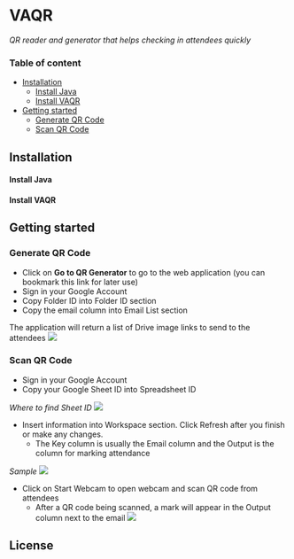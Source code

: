 # VAQR
*QR reader and generator that helps checking in attendees quickly*
### Table of content
- [Installation](#installation)
    - [Install Java](#install-java)
    - [Install VAQR](#install-vaqr)
- [Getting started](#getting-started)
    - [Generate QR Code](#generate-qr-code)
    - [Scan QR Code](#scan-qr-code)
   
## Installation
#### Install Java
#### Install VAQR
## Getting started
### Generate QR Code
- Click on **Go to QR Generator** to go to the web application (you can bookmark this link for later use)
- Sign in your Google Account
- Copy Folder ID into Folder ID section
- Copy the email column into Email List section

The application will return a list of Drive image links to send to the attendees
    <img src = "https://user-images.githubusercontent.com/18899970/27970654-43c24cba-6315-11e7-91ed-945db7bc16a7.png"/>
### Scan QR Code
- Sign in your Google Account
- Copy your Google Sheet ID into Spreadsheet ID

*Where to find Sheet ID*
    <img src = "https://user-images.githubusercontent.com/18899970/27970654-43c24cba-6315-11e7-91ed-945db7bc16a7.png"/>
- Insert information into Workspace section. Click Refresh after you finish or make any changes.
    - The Key column is usually the Email column and the Output is the column for marking attendance
    
*Sample*
    <img src = "https://user-images.githubusercontent.com/18899970/27970797-b5793c56-6315-11e7-92f1-37653e638021.png"/>
- Click on Start Webcam to open webcam and scan QR code from attendees
    - After a QR code being scanned, a mark will appear in the Output column next to the email
        <img src = "https://user-images.githubusercontent.com/18899970/27972421-ed952c0c-631b-11e7-9044-c1ce6513c394.png">

## License

